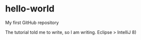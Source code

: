 # hello-world
My first GitHub repository

The tutorial told me to write, so I am writing. Eclipse > IntelliJ 8)
